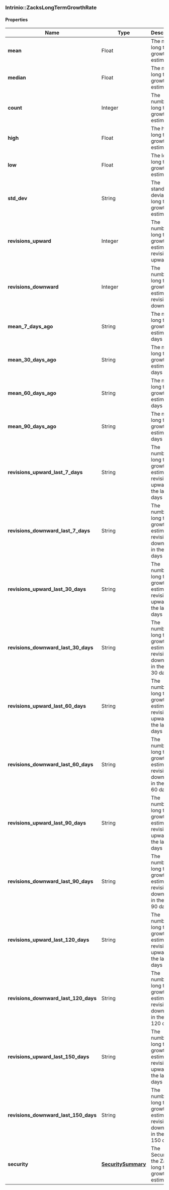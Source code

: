 

[//]: # (CLASS:Intrinio::ZacksLongTermGrowthRate)

[//]: # (KIND:object)

### Intrinio::ZacksLongTermGrowthRate

#### Properties

[//]: # (START_DEFINITION)

Name | Type | Description
------------ | ------------- | -------------
**mean** | Float | The mean long term growth estimate &nbsp;
**median** | Float | The median long term growth estimate &nbsp;
**count** | Integer | The number of long term growth estimates &nbsp;
**high** | Float | The high long term growth estimate &nbsp;
**low** | Float | The low long term growth estimate &nbsp;
**std_dev** | String | The standard deviation long term growth estimate &nbsp;
**revisions_upward** | Integer | The number of long term growth estimate revisions upward &nbsp;
**revisions_downward** | Integer | The number of long term growth estimate revisions downward &nbsp;
**mean_7_days_ago** | String | The mean long term growth estimate 7 days ago &nbsp;
**mean_30_days_ago** | String | The mean long term growth estimate 30 days ago &nbsp;
**mean_60_days_ago** | String | The mean long term growth estimate 60 days ago &nbsp;
**mean_90_days_ago** | String | The mean long term growth estimate 90 days ago &nbsp;
**revisions_upward_last_7_days** | String | The number of long term growth estimate revisions upward in the last 7 days &nbsp;
**revisions_downward_last_7_days** | String | The number of long term growth estimate revisions downward in the last 7 days &nbsp;
**revisions_upward_last_30_days** | String | The number of long term growth estimate revisions upward in the last 30 days &nbsp;
**revisions_downward_last_30_days** | String | The number of long term growth estimate revisions downward in the last 30 days &nbsp;
**revisions_upward_last_60_days** | String | The number of long term growth estimate revisions upward in the last 60 days &nbsp;
**revisions_downward_last_60_days** | String | The number of long term growth estimate revisions downward in the last 60 days &nbsp;
**revisions_upward_last_90_days** | String | The number of long term growth estimate revisions upward in the last 90 days &nbsp;
**revisions_downward_last_90_days** | String | The number of long term growth estimate revisions downward in the last 90 days &nbsp;
**revisions_upward_last_120_days** | String | The number of long term growth estimate revisions upward in the last 120 days &nbsp;
**revisions_downward_last_120_days** | String | The number of long term growth estimate revisions downward in the last 120 days &nbsp;
**revisions_upward_last_150_days** | String | The number of long term growth estimate revisions upward in the last 150 days &nbsp;
**revisions_downward_last_150_days** | String | The number of long term growth estimate revisions downward in the last 150 days &nbsp;
**security** | [**SecuritySummary**](SecuritySummary.md) | The Security of the Zacks long term growth estimate &nbsp;

[//]: # (END_DEFINITION)


[//]: # (CONTAINED_CLASS:Intrinio::SecuritySummary)



